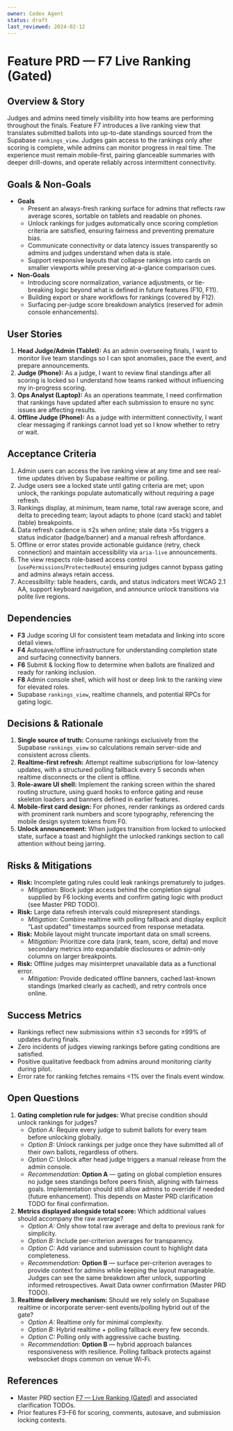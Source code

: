 ```yaml
---
owner: Codex Agent
status: draft
last_reviewed: 2024-02-12
---
```


# Feature PRD — F7 Live Ranking (Gated)

## Overview & Story
Judges and admins need timely visibility into how teams are performing throughout the finals. Feature F7 introduces a live ranking view that translates submitted ballots into up-to-date standings sourced from the Supabase `rankings_view`. Judges gain access to the rankings only after scoring is complete, while admins can monitor progress in real time. The experience must remain mobile-first, pairing glanceable summaries with deeper drill-downs, and operate reliably across intermittent connectivity.

## Goals & Non-Goals
- **Goals**
  - Present an always-fresh ranking surface for admins that reflects raw average scores, sortable on tablets and readable on phones.
  - Unlock rankings for judges automatically once scoring completion criteria are satisfied, ensuring fairness and preventing premature bias.
  - Communicate connectivity or data latency issues transparently so admins and judges understand when data is stale.
  - Support responsive layouts that collapse rankings into cards on smaller viewports while preserving at-a-glance comparison cues.
- **Non-Goals**
  - Introducing score normalization, variance adjustments, or tie-breaking logic beyond what is defined in future features (F10, F11).
  - Building export or share workflows for rankings (covered by F12).
  - Surfacing per-judge score breakdown analytics (reserved for admin console enhancements).

## User Stories
1. **Head Judge/Admin (Tablet):** As an admin overseeing finals, I want to monitor live team standings so I can spot anomalies, pace the event, and prepare announcements.
2. **Judge (Phone):** As a judge, I want to review final standings after all scoring is locked so I understand how teams ranked without influencing my in-progress scoring.
3. **Ops Analyst (Laptop):** As an operations teammate, I need confirmation that rankings have updated after each submission to ensure no sync issues are affecting results.
4. **Offline Judge (Phone):** As a judge with intermittent connectivity, I want clear messaging if rankings cannot load yet so I know whether to retry or wait.

## Acceptance Criteria
1. Admin users can access the live ranking view at any time and see real-time updates driven by Supabase realtime or polling.
2. Judge users see a locked state until gating criteria are met; upon unlock, the rankings populate automatically without requiring a page refresh.
3. Rankings display, at minimum, team name, total raw average score, and delta to preceding team; layout adapts to phone (card stack) and tablet (table) breakpoints.
4. Data refresh cadence is ≤2s when online; stale data >5s triggers a status indicator (badge/banner) and a manual refresh affordance.
5. Offline or error states provide actionable guidance (retry, check connection) and maintain accessibility via `aria-live` announcements.
6. The view respects role-based access control (`usePermissions`/`ProtectedRoute`) ensuring judges cannot bypass gating and admins always retain access.
7. Accessibility: table headers, cards, and status indicators meet WCAG 2.1 AA, support keyboard navigation, and announce unlock transitions via polite live regions.

## Dependencies
- **F3** Judge scoring UI for consistent team metadata and linking into score detail views.
- **F4** Autosave/offline infrastructure for understanding completion state and surfacing connectivity banners.
- **F6** Submit & locking flow to determine when ballots are finalized and ready for ranking inclusion.
- **F8** Admin console shell, which will host or deep link to the ranking view for elevated roles.
- Supabase `rankings_view`, realtime channels, and potential RPCs for gating logic.

## Decisions & Rationale
1. **Single source of truth:** Consume rankings exclusively from the Supabase `rankings_view` so calculations remain server-side and consistent across clients.
2. **Realtime-first refresh:** Attempt realtime subscriptions for low-latency updates, with a structured polling fallback every 5 seconds when realtime disconnects or the client is offline.
3. **Role-aware UI shell:** Implement the ranking screen within the shared routing structure, using guard hooks to enforce gating and reuse skeleton loaders and banners defined in earlier features.
4. **Mobile-first card design:** For phones, render rankings as ordered cards with prominent rank numbers and score typography, referencing the mobile design system tokens from F0.
5. **Unlock announcement:** When judges transition from locked to unlocked state, surface a toast and highlight the unlocked rankings section to call attention without being jarring.

## Risks & Mitigations
- **Risk:** Incomplete gating rules could leak rankings prematurely to judges.
  - *Mitigation:* Block judge access behind the completion signal supplied by F6 locking events and confirm gating logic with product (see Master PRD TODO).
- **Risk:** Large data refresh intervals could misrepresent standings.
  - *Mitigation:* Combine realtime with polling fallback and display explicit “Last updated” timestamps sourced from response metadata.
- **Risk:** Mobile layout might truncate important data on small screens.
  - *Mitigation:* Prioritize core data (rank, team, score, delta) and move secondary metrics into expandable disclosures or admin-only columns on larger breakpoints.
- **Risk:** Offline judges may misinterpret unavailable data as a functional error.
  - *Mitigation:* Provide dedicated offline banners, cached last-known standings (marked clearly as cached), and retry controls once online.

## Success Metrics
- Rankings reflect new submissions within ≤3 seconds for ≥99% of updates during finals.
- Zero incidents of judges viewing rankings before gating conditions are satisfied.
- Positive qualitative feedback from admins around monitoring clarity during pilot.
- Error rate for ranking fetches remains <1% over the finals event window.

## Open Questions
1. **Gating completion rule for judges:** What precise condition should unlock rankings for judges?
   - *Option A:* Require every judge to submit ballots for every team before unlocking globally.
   - *Option B:* Unlock rankings per judge once they have submitted all of their own ballots, regardless of others.
   - *Option C:* Unlock after head judge triggers a manual release from the admin console.
   - *Recommendation:* **Option A** — gating on global completion ensures no judge sees standings before peers finish, aligning with fairness goals. Implementation should still allow admins to override if needed (future enhancement). This depends on Master PRD clarification TODO for final confirmation.
2. **Metrics displayed alongside total score:** Which additional values should accompany the raw average?
   - *Option A:* Only show total raw average and delta to previous rank for simplicity.
   - *Option B:* Include per-criterion averages for transparency.
   - *Option C:* Add variance and submission count to highlight data completeness.
   - *Recommendation:* **Option B** — surface per-criterion averages to provide context for admins while keeping the layout manageable. Judges can see the same breakdown after unlock, supporting informed retrospectives. Await Data owner confirmation (Master PRD TODO).
3. **Realtime delivery mechanism:** Should we rely solely on Supabase realtime or incorporate server-sent events/polling hybrid out of the gate?
   - *Option A:* Realtime only for minimal complexity.
   - *Option B:* Hybrid realtime + polling fallback every few seconds.
   - *Option C:* Polling only with aggressive cache busting.
   - *Recommendation:* **Option B** — hybrid approach balances responsiveness with resilience. Polling fallback protects against websocket drops common on venue Wi-Fi.

## References
- Master PRD section [F7 — Live Ranking (Gated)](masterPRD.md#f7--live-ranking-gated-p0) and associated clarification TODOs.
- Prior features F3–F6 for scoring, comments, autosave, and submission locking contexts.

